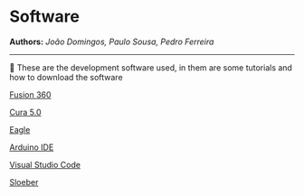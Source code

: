 # Software

**Authors:** *João Domingos, Paulo Sousa, Pedro Ferreira*

---

<aside>
📌 These are the development software used, in them are some tutorials and how to download the software

</aside>

[Fusion 360](Software%2099662701c15d4a6d9881a31334e986f5/Fusion%20360%20fd2449db157b48daa0847246fd32f6f2.md)

[Cura 5.0](Software%2099662701c15d4a6d9881a31334e986f5/Cura%205%200%201b364f1fcb9e469bada713096996c225.md)

[Eagle](Software%2099662701c15d4a6d9881a31334e986f5/Eagle%20c55e69d08958411a89af5a5c3946159e.md)

[Arduino IDE](Software%2099662701c15d4a6d9881a31334e986f5/Arduino%20IDE%2057dc40d566e74088bf9569ddb67380db.md)

[Visual Studio Code](Software%2099662701c15d4a6d9881a31334e986f5/Visual%20Studio%20Code%20b8faf5ea5cf949d28bf77345a8d0c333.md)

[Sloeber](Software%2099662701c15d4a6d9881a31334e986f5/Sloeber%201bcebd3bba6c4d369db155511a2d33d7.md)